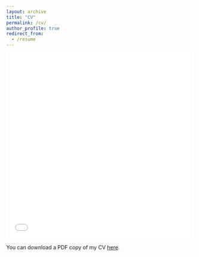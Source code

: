 ```yaml
---
layout: archive
title: "CV"
permalink: /cv/
author_profile: true
redirect_from: 
  - /resume
---
```


<iframe src="/files/pdf/Yushang_PhD_CV.pdf" width="100%" height="500" frameborder="no" border="0" marginwidth="0" marginheight="0"></iframe>

You can download a PDF copy of my CV [here](/files/pdf/Yushang_PhD_CV.pdf).
